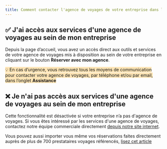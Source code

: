 ```yaml
---
title: Comment contacter l'agence de voyages de votre entreprise dans l'application pour réserver ?
---
```


## ✅ J'ai accès aux services d'une agence de voyages au sein de mon entreprise

Depuis la page d’accueil, vous avez un accès direct aux outils et services de votre agence de voyages mis à disposition au sein de votre entreprise en cliquant sur le bouton **Réserver avec mon agence**.

<span style="background-color:moccasin;">💡 En cas d’urgence, vous retrouvez tous les moyens de communication pour contacter votre agence de voyages, par téléphone et/ou par email, dans l’onglet </span><span style="background-color:moccasin;">**Assistance**</span>

## ❌ Je n'ai pas accès aux services d'une agence de voyages au sein de mon entreprise

Cette fonctionnalité est désactivée si votre entreprise n’a pas d'agence de voyages. Si vous êtes intéressé par les services d'une agence de voyages, contactez notre équipe commerciale directement [depuis notre site internet](https://htoh.io/contact).



Vous pouvez aussi importer vous même vos réservations faites directement auprès de plus de 700 prestataires voyages référencés, [lisez cet article](/fr/htoh-trip-connect/supported-booking-email-types)
